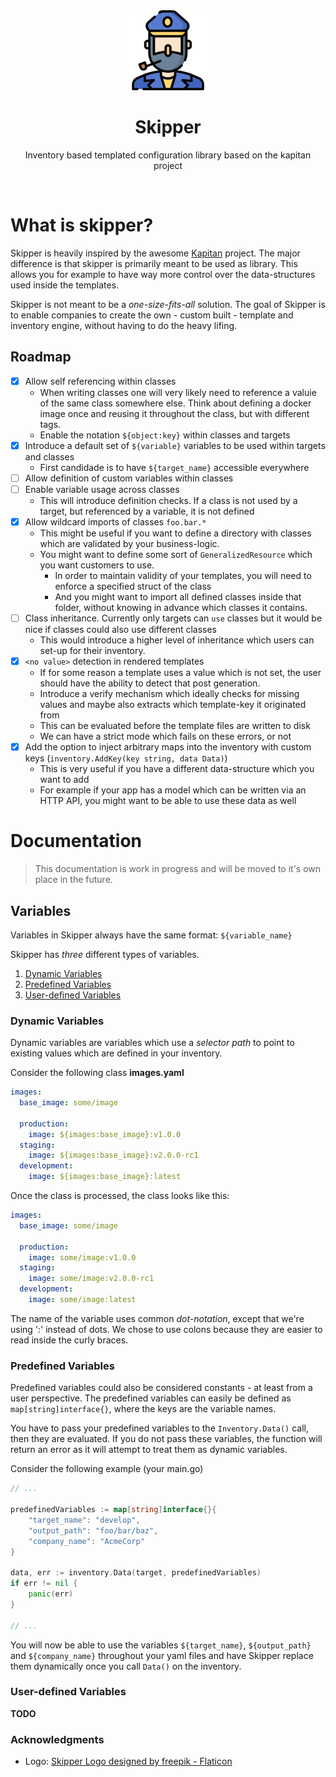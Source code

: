 <div align="center">
  <a href="https://github.com/lukasjarosch/skipper">
    <img src="./assets/logo.png" alt="Logo" width="128" height="128">
  </a>

<h1 align="center">Skipper</h3>
<p>Inventory based templated configuration library based on the kapitan project</p>
</br>
</div>

# What is skipper?

Skipper is heavily inspired by the awesome [Kapitan](https://kapitan.dev/) project. The major difference
is that skipper is primarily meant to be used as library. This allows you for example to have way more
control over the data-structures used inside the templates. 

Skipper is not meant to be a *one-size-fits-all* solution. The goal of Skipper is to enable
companies to create the own - custom built - template and inventory engine, without having to do the heavy lifing.


## Roadmap

- [x] Allow self referencing within classes
  - When writing classes one will very likely need to reference a valuie of the same class somewhere else. 
    Think about defining a docker image once and reusing it throughout the class, but with different tags.
  - Enable the notation `${object:key}` within classes and targets
- [x] Introduce a default set of `${variable}` variables to be used within targets and classes
  - First candidade is to have `${target_name}` accessible everywhere
- [ ] Allow definition of custom variables within classes
- [ ] Enable variable usage across classes
  - This will introduce definition checks. If a class is not used by a target, but referenced by a variable, it is not defined
- [x] Allow wildcard imports of classes `foo.bar.*`
  - This might be useful if you want to define a directory with classes which are validated by your business-logic.
  - You might want to define some sort of `GeneralizedResource` which you want customers to use.
    - In order to maintain validity of your templates, you will need to enforce a specified struct of the class
    - And you might want to import all defined classes inside that folder, without knowing in advance which classes it contains.
- [ ] Class inheritance. Currently only targets can `use` classes but it would be nice if classes could also use different classes
  - This would introduce a higher level of inheritance which users can set-up for their inventory.
- [x] `<no value>` detection in rendered templates
  - If for some reason a template uses a value which is not set, the user should have the ability to detect that post generation.
  - Introduce a verify mechanism which ideally checks for missing values and maybe also extracts which template-key it originated from
  - This can be evaluated before the template files are written to disk
  - We can have a strict mode which fails on these errors, or not
- [x] Add the option to inject arbitrary maps into the inventory with custom keys (`inventory.AddKey(key string, data Data)`)
  - This is very useful if you have a different data-structure which you want to add
  - For example if your app has a model which can be written via an HTTP API, you might want to be able to use these data as well


# Documentation
> This documentation is work in progress and will be moved to it's own place in the future. 

## Variables
Variables in Skipper always have the same format: `${variable_name}` 

Skipper has *three* different types of variables.

1. [Dynamic Variables](#dynamic-variables)
2. [Predefined Variables](#predefined-variables)
3. [User-defined Variables](#user-defined-variables)

### Dynamic Variables

Dynamic variables are variables which use a *selector path* to point to existing values which are defined in your inventory.

Consider the following class **images.yaml**
```yaml
images:
  base_image: some/image

  production:
    image: ${images:base_image}:v1.0.0
  staging:
    image: ${images:base_image}:v2.0.0-rc1
  development:
    image: ${images:base_image}:latest
```

Once the class is processed, the class looks like this:
```yaml
images:
  base_image: some/image

  production:
    image: some/image:v1.0.0
  staging:
    image: some/image:v2.0.0-rc1
  development:
    image: some/image:latest
```

The name of the variable uses common *dot-notation*, except that we're using ':' instead of dots.
We chose to use colons because they are easier to read inside the curly braces.

### Predefined Variables

Predefined variables could also be considered constants - at least from a user perspective.
The predefined variables can easily be defined as `map[string]interface{}`, where the keys are
the variable names.

You have to pass your predefined variables to the `Inventory.Data()` call, then they are evaluated.
If you do not pass these variables, the function will return an error as it will attempt to treat them as dynamic variables.

Consider the following example (your main.go)
```go
// ...

predefinedVariables := map[string]interface{}{
    "target_name": "develop",
    "output_path": "foo/bar/baz",
    "company_name": "AcmeCorp"
}

data, err := inventory.Data(target, predefinedVariables)
if err != nil {
    panic(err)
}

// ...
```

You will now be able to use the variables `${target_name}`, `${output_path}` and `${company_name}`
throughout your yaml files and have Skipper replace them dynamically once you call `Data()` on the inventory.

### User-defined Variables

**TODO**

### Acknowledgments
- Logo: <a href="https://www.flaticon.com/de/kostenlose-icons/kapitan" title="kapitän Icons">Skipper Logo designed by freepik - Flaticon</a>
